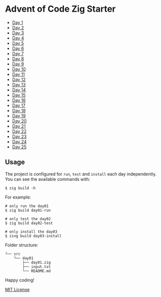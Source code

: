 # Advent of Code Zig Starter

- [Day 1](src/day01)
- [Day 2](src/day02)
- [Day 3](src/day03)
- [Day 4](src/day04)
- [Day 5](src/day05)
- [Day 6](src/day06)
- [Day 7](src/day07)
- [Day 8](src/day08)
- [Day 9](src/day09)
- [Day 10](src/day10)
- [Day 11](src/day11)
- [Day 12](src/day12)
- [Day 13](src/day13)
- [Day 14](src/day14)
- [Day 15](src/day15)
- [Day 16](src/day16)
- [Day 17](src/day17)
- [Day 18](src/day18)
- [Day 19](src/day19)
- [Day 20](src/day20)
- [Day 21](src/day21)
- [Day 22](src/day22)
- [Day 23](src/day23)
- [Day 24](src/day24)
- [Day 25](src/day25)

## Usage

The project is configured for `run`, `test` and `install` each day independently.
You can see the available commands with:

    $ zig build -h

For example:

    # only run the day01
    $ zig build day01-run

    # only test the day02
    $ zig build day02-test

    # only install the day03
    $ zing build day03-install

Folder structure:

    └── src
        └── day01
            ├── day01.zig
            ├── input.txt
            └── README.md

Happy coding!

[MIT License](LICENSE)
